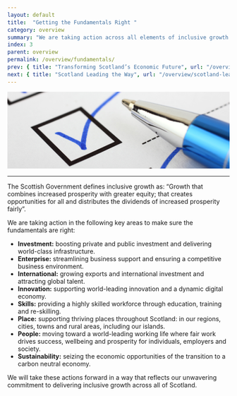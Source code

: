 ```yaml
---
layout: default
title:  "Getting the Fundamentals Right "
category: overview
summary: "We are taking action across all elements of inclusive growth."
index: 3
parent: overview
permalink: /overview/fundamentals/
prev: { title: "Transforming Scotland’s Economic Future", url: "/overview/transforming-scotland/"}
next: { title: "Scotland Leading the Way", url: "/overview/scotland-leading-the-way/"}
---
```


![A pen ticking a checkbox](/assets/images/pageimages/overview3.jpg)
<br>
<hr>

The Scottish Government defines inclusive growth as: “Growth that combines increased prosperity with greater equity; that creates opportunities for all and distributes the dividends of increased prosperity fairly”. 

We are taking action in the following key areas to make sure the fundamentals are right: 

* **Investment:** boosting private and public investment and delivering world-class infrastructure.
* **Enterprise:** streamlining business support and ensuring a competitive business environment.
* **International:** growing exports and international investment and attracting global talent.
* **Innovation:** supporting world-leading innovation and a dynamic digital economy.
* **Skills:** providing a highly skilled workforce through education, training and re-skilling.
* **Place:** supporting thriving places throughout Scotland: in our regions, cities, towns and rural areas, including our islands.
* **People:** moving toward a world-leading working life where fair work drives success, wellbeing and prosperity for individuals, employers and society.
* **Sustainability:** seizing the economic opportunities of the transition to a carbon neutral economy.

We will take these actions forward in a way that reflects our unwavering commitment to delivering inclusive growth across all of Scotland. 
